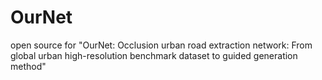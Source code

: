 # OurNet
open source for "OurNet: Occlusion urban road extraction network: From global urban high-resolution benchmark dataset to guided generation method"
